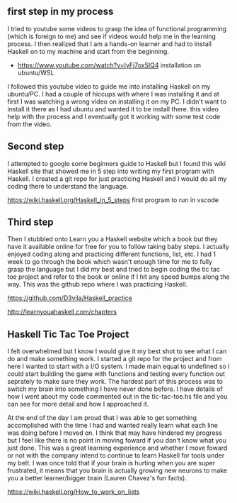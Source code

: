 ## first step in my process

I tried to youtube some videos to grasp the idea of functional programming (which is foreign to me) and see if videos would help me in the learning process. I then realized that I am a hands-on learner and had to install Haskell on to my machine and start from the beginning.

- https://www.youtube.com/watch?v=IyFj7ox5IQ4 installation on ubuntu/WSL

I followed this youtube video to guide me into installing Haskell on my ubuntu/PC. I had a couple of hiccups with where I was installing it and at first I was watching a wrong video on installing it on my PC. I didn't want to install it there as I had ubuntu and wanted it to be install there. this video help with the process and I eventually got it working with some test code from the video.

## Second step

I attempted to google some beginners guide to Haskell but I found this wiki Haskell site that showed me in 5 step into writing my first program with Haskell. I created a git repo for just practicing Haskell and I would do all my coding there to understand the language.

https://wiki.haskell.org/Haskell_in_5_steps first program to run in vscode

## Third step

Then I stubbled onto Learn you a Haskell website which a book but they have it available online for free for you to follow taking baby steps. I actually enjoyed coding along and practicing different functions, list, etc. I had 1 week to go through the book which wasn't enough time for me to fully grasp the language but I did my best and tried to begin coding the tic tac toe project and refer to the book or online if I hit any speed bumps along the way. This was the github repo where I was practicing Haskell.

https://github.com/D3vila/Haskell_practice

http://learnyouahaskell.com/chapters

## Haskell Tic Tac Toe Project

I felt overwhelmed but I know I would give it my best shot to see what I can do and make something work. I started a git repo for the project and from here I wanted to start with a I/O system. I made main equal to undefined so I could start building the game with functions and testing every function out seprately to make sure they work. The hardest part of this process was to switch my brain into something I have never done before. I have details of how I went about my code commented out in the tic-tac-toe.hs file and you can see for more detail and how I approached it.

At the end of the day I am proud that I was able to get something accomplished with the time I had and wanted really learn what each line was doing before I moved on. I think that may have hindered my progress but I feel like there is no point in moving foward if you don't know what you just done. This was a great learning experience and whether I move foward or not with the company intend to continue to learn Haskell for tools under my belt. I was once told that if your brain is hurting when you are super frustrated, it means that you brain is actually growing new neurons to make you a better learner/bigger brain (Lauren Chavez's fun facts).

https://wiki.haskell.org/How_to_work_on_lists
